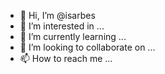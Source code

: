 - 👋 Hi, I’m @isarbes
- 👀 I’m interested in ...
- 🌱 I’m currently learning ...
- 💞️ I’m looking to collaborate on ...
- 📫 How to reach me ...

<!---
isarbes/isarbes is a ✨ special ✨ repository because its `README.md` (this file) appears on your GitHub profile.
You can click the Preview link to take a look at your changes.
--->
